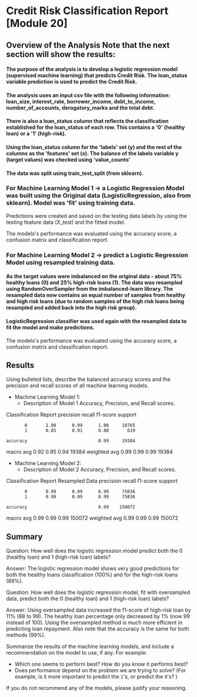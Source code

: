 # Credit Risk Classification Report [Module 20]

## Overview of the Analysis Note that the next section will show the results:

#### The purpose of the analysis is to develop a logistic regression model (supervised machine learning) that predicts Credit Risk. The loan_status variable prediction is used to predict the Credit Risk. 

#### The analysis uses an input csv file with the following information: loan_size, interest_rate, borrower_income, debt_to_income, number_of_accounts, derogatory_marks and the total debt.  
#### There is also a loan_status column that reflects the classification established for the loan_status of each row. This contains a '0' (healthy loan) or a '1' (high-risk). 

#### Using the loan_status column for the 'labels' set (y) and the rest of the columns as the 'features' set (x). The balance of the labels variable y (target values) was checked using 'value_counts'  

#### The data was split using train_test_split (from sklearn).

### For Machine Learning Model 1 -> a Logistic Regression Model was built using the Original data (LogisticRegression, also from sklearn). Model was 'fit' using training data.

Predictions were created and saved on the testing data labels by using the testing feature data (X_test) and the fitted model.

The models's performance was evaluated using the accuracy score, a confusion matrix and classification report.

### For Machine Learning Model 2 -> predict a Logistic Regression Model using resampled training data.

#### As the target values were imbalanced on the original data - about 75% healthy loans (0) and 25% high-risk loans (1). The data was resampled using RandomOverSampler from the imbalanced-learn library. The resampled data now contains an equal number of samples from healthy and high risk loans (due to random samples of the high risk loans being resampled and added back into the high risk group). 

#### LogisticRegression classifier was used again with the resampled data to fit the model and make predictions. 

The models's performance was evaluated using the accuracy score, a confusion matrix and classification report.

## Results 

Using bulleted lists, describe the balanced accuracy scores and the precision and recall scores of all machine learning models.

* Machine Learning Model 1:
  * Description of Model 1 Accuracy, Precision, and Recall scores. 

Classification Report
              precision    recall  f1-score   support

           0       1.00      0.99      1.00     18765
           1       0.85      0.91      0.88       619

    accuracy                           0.99     19384
   macro avg       0.92      0.95      0.94     19384
weighted avg       0.99      0.99      0.99     19384

* Machine Learning Model 2:
  * Description of Model 2 Accuracy, Precision, and Recall scores.

Classification Report Resampled Data
              precision    recall  f1-score   support

           0       0.99      0.99      0.99     75036
           1       0.99      0.99      0.99     75036

    accuracy                           0.99    150072
   macro avg       0.99      0.99      0.99    150072
weighted avg       0.99      0.99      0.99    150072


## Summary

Question: How well does the logistic regression model predict both the 0 (healthy loan) and 1 (high-risk loan) labels?

Answer: The logistic regression model shows very good predictions for both the healthy loans classification (100%) and for the high-risk loans (88%).

Question: How well does the logistic regression model, fit with oversampled data, predict both the 0 (healthy loan) and 1 (high-risk loan) labels?

Answer: Using oversampled data increased the f1-score of high-risk loan by 11% (88 to 99). The healthy loan percentage only decreased by 1% (now 99 instead of 100). Using the oversampled method is much more efficient in predicting loan repayment. Also note that the accuracy is the same for both methods (99%).

Summarize the results of the machine learning models, and include a recommendation on the model to use, if any. For example:
* Which one seems to perform best? How do you know it performs best?
* Does performance depend on the problem we are trying to solve? (For example, is it more important to predict the `1`'s, or predict the `0`'s? )

If you do not recommend any of the models, please justify your reasoning.
